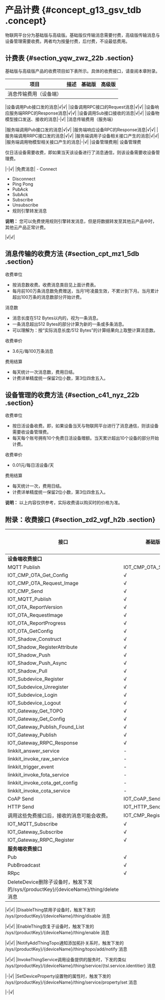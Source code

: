 # 产品计费 {#concept_g13_gsv_tdb .concept}

物联网平台分为基础版与高级版。基础版仅传输消息需要付费，高级版传输消息与设备管理需要收费。两者均为按量付费，后付费，不设最低费用。

## 计费表 {#section_yqw_zwz_22b .section}

基础版与高级版产品的收费项目如下表所示。具体的收费接口，请查阅本章附录。

|项目|描述|基础版|高级版|
|--|:-|:--|---|
|消息传输费用（设备端）

|设备调用Pub接口发的消息|√|√|
|设备调用RPC接口的Request消息|√|√|
|设备响应服务端RRPC的Response消息|√|√|
|设备调用Sub接口接收的消息|√|√|
|设备物模型接口发送、接收的消息|-|√|
|消息传输费用（服务端）

|服务端调用Pub接口发的消息|√|√|
|服务端响应设备RPC的Response消息|√|√|
|服务端调用RRPC接口发的消息|√|√|
|服务端调用子设备相关接口产生的消息|√|√|
|服务端调用物模型相关接口产生的消息|-|√|
|设备管理费用| 设备管理费

 仅日活设备需要收费，即如果当天该设备进行了消息通信，则该设备需要收设备管理费。

 |-|√|
|免费消息| -   Connect
-   Disconnect
-   Ping Pong
-   PubAck
-   SubAck
-   Subscribe
-   Unsubscribe
-   规则引擎转发消息

**说明：** 您可以免费使用规则引擎转发消息，但是将数据转发至其他云产品中时，其他云产品正常计费。


 |√|√|

## 消息传输的收费方法 {#section_cpt_mz1_5db .section}

收费单位

-   按消息数收费。收费消息类目见上面计费表。
-   每月前100万条消息数免费赠送，当月1号凌晨生效，不累计到下月。当月累计超出100万条的消息数部分开始计费。

消息数

-   消息长度在512 Bytes以内的，视为一条消息。
-   一条消息超出512 Bytes的部分计算为新的一条或多条消息。
-   可以理解为：按“实际消息长度/512 Bytes”的计算结果向上取整计算消息数。

收费单价

-   3.6元/每100万条消息

费用结算

-   每天统计一次消息数，费用日结。
-   计费详单精度统一保留2位小数，第3位四舍五入。

## 设备管理的收费方法 {#section_c41_nyz_22b .section}

收费单位

-   按日活设备收费。即，如果设备当天与物联网平台进行了消息通信，则该设备需要收设备管理费。
-   每天每个账号拥有10个免费日活设备赠额。当天累计超出10个设备的部分开始计费。

收费单价

-   0.01元/每日活设备/天

费用结算

-   每天统计一次，费用日结。
-   计费详单精度统一保留2位小数，第3位四舍五入。

**说明：** 以上内容仅供参考，实际收费请以购买时的价格为准。

## 附录：收费接口 {#section_zd2_vgf_h2b .section}

|接口|基础版|高级版|
|--|---|---|
|**设备端收费接口**|
|MQTT Publish|IOT\_CMP\_OTA\_Start|√|√|
|IOT\_CMP\_OTA\_Get\_Config|√|√|
|IOT\_CMP\_OTA\_Request\_Image|√|√|
|IOT\_CMP\_Send|√|√|
|IOT\_MQTT\_Publish|√|√|
|IOT\_OTA\_ReportVersion|√|√|
|IOT\_OTA\_RequestImage|√|√|
|IOT\_OTA\_ReportProgress|√|√|
|IOT\_OTA\_GetConfig|√|√|
|IOT\_Shadow\_Construct|√|√|
|IOT\_Shadow\_RegisterAttribute|√|√|
|IOT\_Shadow\_Push|√|√|
|IOT\_Shadow\_Push\_Async|√|√|
|IOT\_Shadow\_Pull|√|√|
|IOT\_Subdevice\_Register|√|√|
|IOT\_Subdevice\_Unregister|√|√|
|IOT\_Subdevice\_Login|√|√|
|IOT\_Subdevice\_Logout|√|√|
|IOT\_Gateway\_Get\_TOPO|√|√|
|IOT\_Gateway\_Get\_Config|√|√|
|IOT\_Gateway\_Publish\_Found\_List|√|√|
|IOT\_Gateway\_Publish|√|√|
|IOT\_Gateway\_RRPC\_Response|√|√|
|linkkit\_answer\_service|-|√|
|linkkit\_invoke\_raw\_service|-|√|
|linkkit\_trigger\_event|-|√|
|linkkit\_invoke\_fota\_service|-|√|
|linkkit\_invoke\_cota\_get\_config|-|√|
|linkkit\_invoke\_cota\_service|-|√|
|CoAP Send|IOT\_CoAP\_SendMessage|√|√|
|HTTP Send|IOT\_HTTP\_SendMessage|√|√|
|调用这些免费接口后，接收的消息可能会收费。|IOT\_CMP\_Register|√|√|
|IOT\_MQTT\_Subscribe|√|√|
|IOT\_Gateway\_Subscribe|√|√|
|IOT\_Gateway\_RRPC\_Register|√|√|
|**服务端收费接口**|
|Pub|√|√|
|PubBroadcast|√|√|
|RRpc|√|√|
|DeleteDevice删除子设备时，触发下发的/sys/\{productKey\}/\{deviceName\}/thing/delete 消息

|√|√|
|DisableThing禁用子设备时，触发下发的 /sys/\{productKey\}/\{deviceName\}/thing/disable 消息

|√|√|
|EnableThing恢复子设备时，触发下发的 /sys/\{productKey\}/\{deviceName\}/thing/enable 消息

|√|√|
|NotifyAddThingTopo通知添加拓扑关系时，触发下发的 /sys/\{productKey\}/\{deviceName\}/thing/topo/add/notify 消息

|√|√|
|InvokeThingService调用设备提供的服务时，下发的类似 /sys/\{productKey\}/\{deviceName\}/thing/service/\{tsl.service.identitier\} 消息

|-|√|
|SetDeviceProperty设置物的属性时，触发下发的 /sys/\{productKey\}/\{deviceName\}/thing/service/property/set 消息

|-|√|

